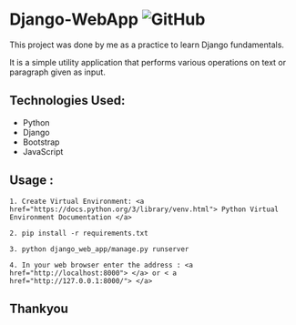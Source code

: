 # Django-WebApp       <img alt="GitHub" src="https://img.shields.io/github/license/smahesh29/Django-WebApp">


This project was done by me as a practice to learn Django fundamentals.

It is a simple utility application that performs various operations on text or paragraph given as input.
    
<h2>Technologies Used:</h2>
<ul>
    <li>Python</li>
    <li>Django</li>
    <li>Bootstrap</li>
    <li>JavaScript</li>
</ul>

<h2>Usage :</h2>

    1. Create Virtual Environment: <a href="https://docs.python.org/3/library/venv.html"> Python Virtual Environment Documentation </a>

    2. pip install -r requirements.txt
    
    3. python django_web_app/manage.py runserver
    
    4. In your web browser enter the address : <a href="http://localhost:8000"> </a> or < a href="http://127.0.0.1:8000/"> </a>

<h2> Thankyou <h2>
